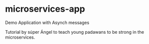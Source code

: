 # microservices-app
Demo Application with Asynch messages

Tutorial by súper Ángel to teach young padawans to be strong in the microservices.
